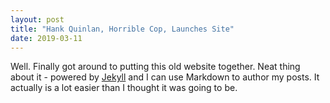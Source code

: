 ```yaml
---
layout: post
title: "Hank Quinlan, Horrible Cop, Launches Site"
date: 2019-03-11
---
```


Well. Finally got around to putting this old website together. Neat thing about it - powered by [Jekyll](http://jekyllrb.com) and I can use Markdown to author my posts. It actually is a lot easier than I thought it was going to be.
